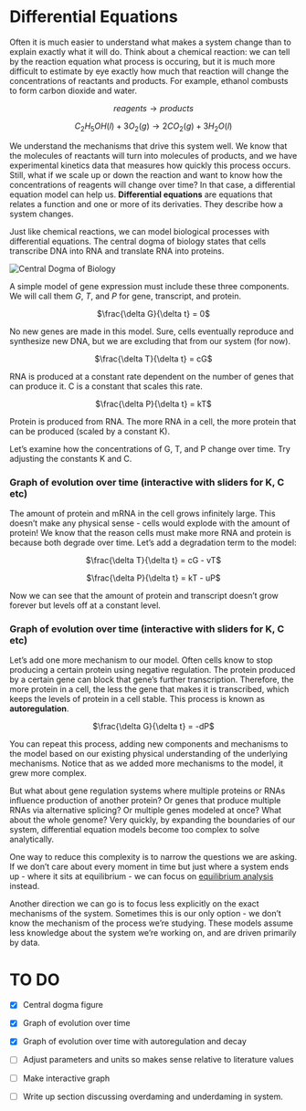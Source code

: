 # Differential Equations

Often it is much easier to understand what makes a system change than to explain exactly what it will do. Think about a chemical reaction: we can tell by the reaction equation what process is occuring, but it is much more difficult to estimate by eye exactly how much that reaction will change the concentrations of reactants and products. For example, ethanol combusts to form carbon dioxide and water.

<center>

$reagents \rightarrow products$

$C_2 H_5 OH(l) + 3O_2 (g) \rightarrow 2CO_2(g) + 3H_2O(l)$ 

</center>

We understand the mechanisms that drive this system well. We know that the molecules of reactants will turn into molecules of products, and we have experimental kinetics data that measures how quickly this process occurs. Still, what if we scale up or down the reaction and want to know how the concentrations of reagents will change over time? In that case, a differential equation model can help us. **Differential equations** are equations that relates a function and one or more of its derivaties. They describe how a system changes.

Just like chemical reactions, we can model biological processes with differential equations. The central dogma of biology states that cells transcribe DNA into RNA and translate RNA into proteins.

![Central Dogma of Biology](centraldogma.jpg)

A simple model of gene expression must include these three components. We will call them $G$, $T$, and $P$ for gene, transcript, and protein.

<center>

$\frac{\delta G}{\delta t} = 0$
 
</center>

No new genes are made in this model. Sure, cells eventually reproduce and synthesize new DNA, but we are excluding that from our system (for now).

<center>

$\frac{\delta T}{\delta t} = cG$
 
</center>

RNA is produced at a constant rate dependent on the number of genes that can produce it. C is a constant that scales this rate.

<center>

$\frac{\delta P}{\delta t} = kT$
 
</center>

Protein is produced from RNA. The more RNA in a cell, the more protein that can be produced (scaled by a constant K). 

Let’s examine how the concentrations of G, T, and P change over time. Try adjusting the constants K and C.

### Graph of evolution over time (interactive with sliders for K, C etc)

The amount of protein and mRNA in the cell grows infinitely large. This doesn’t make any physical sense - cells would explode with the amount of protein! We know that the reason cells must make more RNA and protein is because both degrade over time. Let’s add a degradation term to the model:

<center>

$\frac{\delta T}{\delta t} = cG - vT$

$\frac{\delta P}{\delta t} = kT - uP$

</center>

Now we can see that the amount of protein and transcript doesn’t grow forever but levels off at a constant level. 

### Graph of evolution over time (interactive with sliders for K, C etc)

Let’s add one more mechanism to our model. Often cells know to stop producing a certain protein using negative regulation. The protein produced by a certain gene can block that gene’s further transcription. Therefore, the more protein in a cell, the less the gene that makes it is transcribed, which keeps the levels of protein in a cell stable. This process is known as **autoregulation**.

<center>

$\frac{\delta G}{\delta t} = -dP$

</center>

You can repeat this process, adding new components and mechanisms to the model based on our existing physical understanding of the underlying mechanisms. Notice that as we added more mechanisms to the model, it grew more complex.

But what about gene regulation systems where multiple proteins or RNAs influence production of another protein? Or genes that produce multiple RNAs via alternative splicing? Or multiple genes modeled at once? What about the whole genome? Very quickly, by expanding the boundaries of our system, differential equation models become too complex to solve analytically. 

One way to reduce this complexity is to narrow the questions we are asking. If we don’t care about every moment in time but just where a system ends up - where it sits at equilibrium - we can focus on [equilibrium analysis](equilibriumanalysis.md) instead.

Another direction we can go is to focus less explicitly on the exact mechanisms of the system. Sometimes this is our only option - we don’t know the mechanism of the process we’re studying. These models assume less knowledge about the system we’re working on, and are driven primarily by data. 


# TO DO

- [x] Central dogma figure
- [x] Graph of evolution over time
- [x] Graph of evolution over time with autoregulation and decay
- [ ] Adjust parameters and units so makes sense relative to literature values
- [ ] Make interactive graph
- [ ] Write up section discussing overdaming and underdaming in system.

